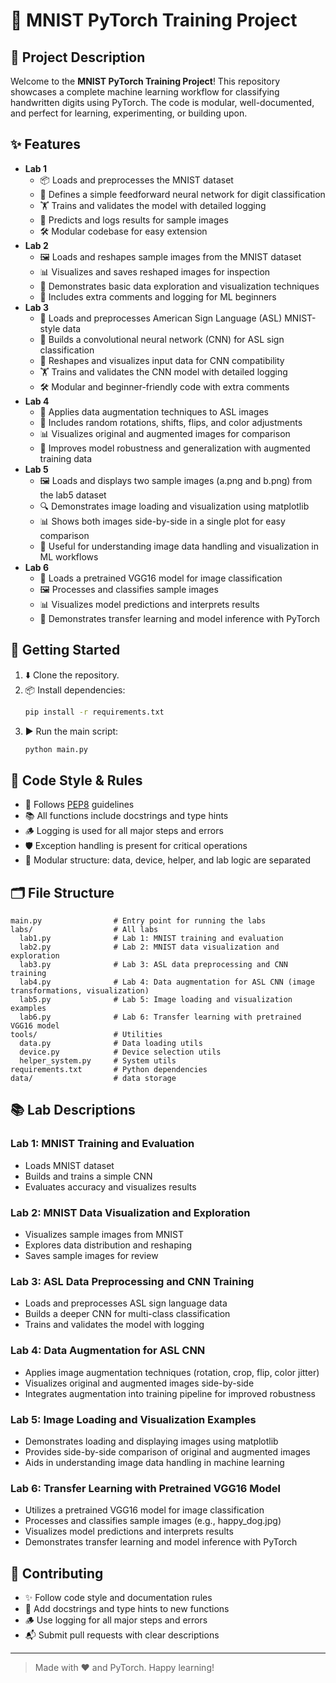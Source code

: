 # 🧠 MNIST PyTorch Training Project

## 🚀 Project Description
Welcome to the **MNIST PyTorch Training Project**! This repository showcases a complete machine learning workflow for classifying handwritten digits using PyTorch. The code is modular, well-documented, and perfect for learning, experimenting, or building upon. 

## ✨ Features
- **Lab 1**
  - 📦 Loads and preprocesses the MNIST dataset
  - 🧩 Defines a simple feedforward neural network for digit classification
  - 🏋️ Trains and validates the model with detailed logging
  - 🔮 Predicts and logs results for sample images
  - 🛠️ Modular codebase for easy extension
- **Lab 2**
  - 🖼️ Loads and reshapes sample images from the MNIST dataset
  - 📊 Visualizes and saves reshaped images for inspection
  - 🧪 Demonstrates basic data exploration and visualization techniques
  - 📝 Includes extra comments and logging for ML beginners
- **Lab 3**
  - 🤟 Loads and preprocesses American Sign Language (ASL) MNIST-style data
  - 🧠 Builds a convolutional neural network (CNN) for ASL sign classification
  - 🔄 Reshapes and visualizes input data for CNN compatibility
  - 🏋️ Trains and validates the CNN model with detailed logging
  - 🛠️ Modular and beginner-friendly code with extra comments
- **Lab 4**
  - 🎨 Applies data augmentation techniques to ASL images
  - 🔄 Includes random rotations, shifts, flips, and color adjustments
  - 📊 Visualizes original and augmented images for comparison
  - 🚀 Improves model robustness and generalization with augmented training data
- **Lab 5**
  - 🖼️ Loads and displays two sample images (a.png and b.png) from the lab5 dataset
  - 🔍 Demonstrates image loading and visualization using matplotlib
  - 📊 Shows both images side-by-side in a single plot for easy comparison
  - 📝 Useful for understanding image data handling and visualization in ML workflows
- **Lab 6**
  - 🐶 Loads a pretrained VGG16 model for image classification
  - 🖼️ Processes and classifies sample images
  - 📊 Visualizes model predictions and interprets results
  - 📝 Demonstrates transfer learning and model inference with PyTorch

## 🏁 Getting Started
1. ⬇️ Clone the repository.
2. 📦 Install dependencies:
   ```bash
   pip install -r requirements.txt
   ```
3. ▶️ Run the main script:
   ```bash
   python main.py
   ```

## 🎨 Code Style & Rules
- 📝 Follows [PEP8](https://peps.python.org/pep-0008/) guidelines
- 📚 All functions include docstrings and type hints
- 🪵 Logging is used for all major steps and errors
- 🛡️ Exception handling is present for critical operations
- 🧩 Modular structure: data, device, helper, and lab logic are separated

## 🗂️ File Structure
```
main.py                # Entry point for running the labs
labs/                  # All labs
  lab1.py              # Lab 1: MNIST training and evaluation
  lab2.py              # Lab 2: MNIST data visualization and exploration
  lab3.py              # Lab 3: ASL data preprocessing and CNN training
  lab4.py              # Lab 4: Data augmentation for ASL CNN (image transformations, visualization)
  lab5.py              # Lab 5: Image loading and visualization examples
  lab6.py              # Lab 6: Transfer learning with pretrained VGG16 model
tools/                 # Utilities
  data.py              # Data loading utils
  device.py            # Device selection utils
  helper_system.py     # System utils
requirements.txt       # Python dependencies
data/                  # data storage
```

## 📚 Lab Descriptions

### Lab 1: MNIST Training and Evaluation
- Loads MNIST dataset
- Builds and trains a simple CNN
- Evaluates accuracy and visualizes results

### Lab 2: MNIST Data Visualization and Exploration
- Visualizes sample images from MNIST
- Explores data distribution and reshaping
- Saves sample images for review

### Lab 3: ASL Data Preprocessing and CNN Training
- Loads and preprocesses ASL sign language data
- Builds a deeper CNN for multi-class classification
- Trains and validates the model with logging

### Lab 4: Data Augmentation for ASL CNN
- Applies image augmentation techniques (rotation, crop, flip, color jitter)
- Visualizes original and augmented images side-by-side
- Integrates augmentation into training pipeline for improved robustness

### Lab 5: Image Loading and Visualization Examples
- Demonstrates loading and displaying images using matplotlib
- Provides side-by-side comparison of original and augmented images
- Aids in understanding image data handling in machine learning

### Lab 6: Transfer Learning with Pretrained VGG16 Model
- Utilizes a pretrained VGG16 model for image classification
- Processes and classifies sample images (e.g., happy_dog.jpg)
- Visualizes model predictions and interprets results
- Demonstrates transfer learning and model inference with PyTorch

## 🤝 Contributing
- ✨ Follow code style and documentation rules
- 📝 Add docstrings and type hints to new functions
- 🪵 Use logging for all major steps and errors
- 📬 Submit pull requests with clear descriptions

---

> Made with ❤️ and PyTorch. Happy learning!
